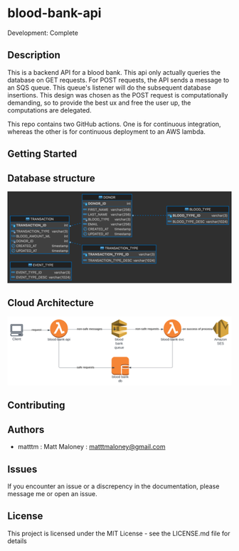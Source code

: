 # blood-bank-api

Development: Complete

## Description

This is a backend API for a blood bank. This api only actually queries the database on GET requests. For POST requests, the API sends a message to an SQS queue. This queue's listener will do the subsequent database insertions. This design was chosen as the POST request is computationally demanding, so to provide the best ux and free the user up, the computations are delegated.

This repo contains two GitHub actions. One is for continuous integration, whereas the other is for continuous deployment to an AWS lambda.
## Getting Started

## Database structure

![database structure](resources/blood_bank_db.png)

## Cloud Architecture

![cloud architecture](resources/blood-bank-aws.svg)

## Contributing

## Authors
- matttm : Matt Maloney : matttmaloney@gmail.com
## Issues
If you encounter an issue or a discrepency in the documentation, please message me or open an issue.
## License
This project is licensed under the MIT License - see the LICENSE.md file for details

